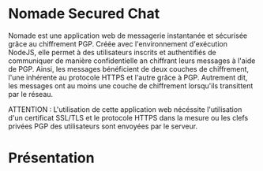 # Nomade Secured Chat

Nomade est une application web de messagerie instantanée et sécurisée grâce au chiffrement PGP.
Créée avec l'environnement d'exécution NodeJS, elle permet à des utilisateurs inscrits et authentifiés de communiquer de manière confidentielle an chiffrant leurs messages à l'aide de PGP. 
Ainsi, les messages bénéficient de deux couches de chiffrement, l'une inhérente au protocole HTTPS et l'autre grâce à PGP.
Autrement dit, les messages ont au moins une couche de chiffrement lorsqu'ils transittent par le réseau.


ATTENTION : L'utilisation de cette application web nécéssite l'utilisation d'un certificat SSL/TLS et le protocole HTTPS dans la mesure ou les clefs privées PGP des utilisateurs sont envoyées par le serveur.

# Présentation 
